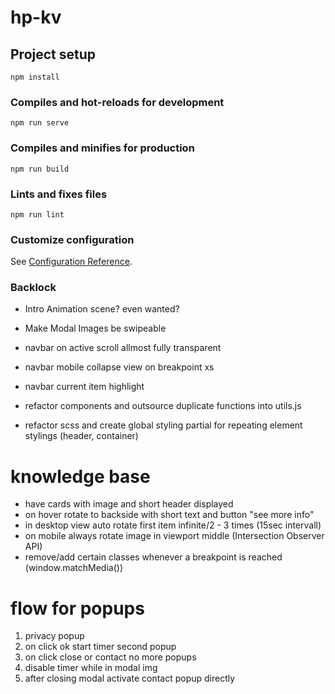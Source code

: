# hp-kv

## Project setup

```
npm install
```

### Compiles and hot-reloads for development

```
npm run serve
```

### Compiles and minifies for production

```
npm run build
```

### Lints and fixes files

```
npm run lint
```

### Customize configuration

See [Configuration Reference](https://cli.vuejs.org/config/).

### Backlock

- Intro Animation scene? even wanted?

- Make Modal Images be swipeable
- navbar on active scroll allmost fully transparent
- navbar mobile collapse view on breakpoint xs
- navbar current item highlight

- refactor components and outsource duplicate functions into utils.js
- refactor scss and create global styling partial for repeating element stylings (header, container)

# knowledge base

- have cards with image and short header displayed
- on hover rotate to backside with short text and button "see more info"
- in desktop view auto rotate first item infinite/2 - 3 times (15sec intervall)
- on mobile always rotate image in viewport middle (Intersection Observer API)
- remove/add certain classes whenever a breakpoint is reached (window.matchMedia())

# flow for popups

1. privacy popup
2. on click ok start timer second popup
3. on click close or contact no more popups
4. disable timer while in modal img
5. after closing modal activate contact popup directly
